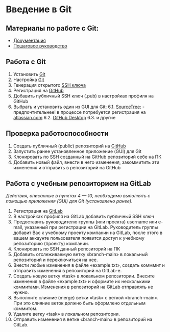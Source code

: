 # Введение в Git


## Материалы по работе с Git:

* [Документация](https://git-scm.com/book/ru/v2/Введение-О-системе-контроля-версий)
* [Пошаговое руководство](https://githowto.com/ru)

## Работа с Git

  1. Установить [Git](https://git-scm.com/downloads)
  2. Настройка [Git](https://git-scm.com/downloads)
  3. Генерация открытого [SSH ключа](https://help.github.com/articles/connecting-to-github-with-ssh/)
  4. Регистрация на [GitHub](https://github.com)
  5. Добавить публичный SSH ключ (.pub) в настройках профиля на GitHub
  6. Выбрать и установить один из GUI для Git:
  6.1. [SourceTree:](https://www.sourcetreeapp.com) - предпочтительнее! в процессе потребуется регистрация на [atlassian.com](https://www.atlassian.com)
  6.2. [GitHub Desktop](https://desktop.github.com)
  6.3. и другие

## Проверка работоспособности

  1. Создать публичный (public) репозиторий на [GitHub](https://github.com)
  2. Запустить ранее установленное приложение (GUI) для Git
  3. Клонировать по SSH созданный на GitHub репозиторий себе на ПК
  4. Добавить новый файл, внести в него изменения, закоммитить эти изменения и отправить в репозиторий на GitHub

## Работа с учебным репозиторием на GitLab

  *Действия, описанные в пунктах 4 — 10, необходимо выполнять c помощью приложения (GUI) для Git (установлено ранее).*
    
  1. Регистрация на [GitLab](https://gitlab.com)
  2. В настройках профиля на GitLab добавить публичный SSH ключ
  3. Предоставить руководителю группы (или проекта) username или e-mail, указанный при регистрации на GitLab. Руководитель группы добавит Вас к учебному проекту компании на GitLab, после этого в вашем аккаунте пользователя появится доступ к учебному репозиторию (проекту) компании.
  4. Клонировать по SSH данный репозиторий на ПК
  5. Добавить отслеживаемую ветку «branch-main» в локальный репозиторий и переключиться на нее.
  6. Внести любые изменения в файле «example.txt», создать комммит и отправить изменения в репозиторий на GitLab-е.
  7. Создать новую ветку «task» в локальном репозитории. Внесите изменения в файле «example.txt» и оформите их несколькими коммитами. Изменения в репозиторий на GitLab отправлять не нужно.
  8. Выполните слияние (merge) ветки «task» с веткой «branch-main». При это слияние веток должно быть оформлено отдельным коммитом.
  9. Удалите ветку «task» в локальном репозитории.
  10. Отправить изменения в ветке «branch-main» в репозиторий на GitLab.
